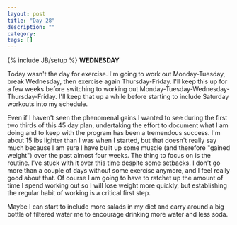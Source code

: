 ```yaml
---
layout: post
title: "Day 28"
description: ""
category:
tags: []
---
```

{% include JB/setup %}
**WEDNESDAY**

Today wasn't the day for exercise. I'm going to work out Monday-Tuesday, break Wednesday, then exercise again Thursday-Friday. I'll keep this up for a few weeks before switching to working out Monday-Tuesday-Wednesday-Thursday-Friday. I'll keep that up a while before starting to include Saturday workouts into my schedule.

Even if I haven't seen the phenomenal gains I wanted to see during the first two thirds of this 45 day plan, undertaking the effort to document what I am doing and to keep with the program has been a tremendous success. I'm about 15 lbs lighter than I was when I started, but that doesn't really say much because I am sure I have built up some muscle (and therefore "gained weight") over the past almost four weeks. The thing to focus on is the routine. I've stuck with it over this time despite some setbacks. I don't go more than a couple of days without some exercise anymore, and I feel really good about that. Of course I am going to have to ratchet up the amount of time I spend working out so I will lose weight more quickly, but establishing the regular habit of working is a critical first step.

Maybe I can start to include more salads in my diet and carry around a big bottle of filtered water me to encourage drinking more water and less soda.
